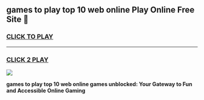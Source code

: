 
## games to play top 10 web online Play Online Free Site 👋
<h3>
<a href="https://download.freeplayer.one?title=games_to_play_top_10_web_online&ref=21F">CLICK TO PLAY</a></h3>
<hr>

<h3>
<a href="https://download.freeplayer.one?title=games_to_play_top_10_web_online&ref=21F">CLICK 2 PLAY</a>
  
</h3>

<a href="https://download.freeplayer.one?title=games_to_play_top_10_web_online&ref=21F"><img src="https://cdnb.artstation.com/p/assets/images/images/032/539/853/original/anto-thomas-button-gif.gif"></a>


**games to play top 10 web online games unblocked: Your Gateway to Fun and Accessible Online Gaming**
